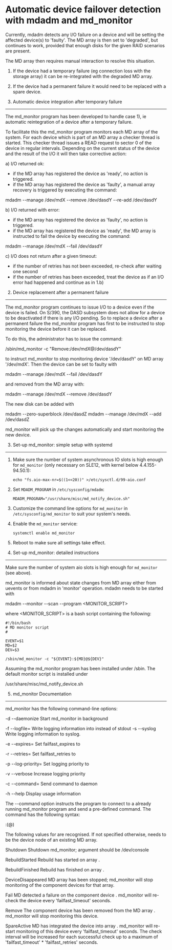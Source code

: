 
Automatic device failover detection with mdadm and md_monitor
=============================================================

Currently, mdadm detects any I/O failure on a device and will be
setting the affected device(s) to 'faulty'. The MD array is then set
to 'degraded', but continues to work, provided that enough disks for
the given RAID scenarios are present.

The MD array then requires manual interaction to resolve this situation.
1) If the device had a temporary failure (eg connection loss with
   the storage array) it can be re-integrated with the degraded
   MD array.
2) If the device had a permanent failure it would need to be
   replaced with a spare device.

1) Automatic device integration after temporary failure
--------------------------------------------------------

The md_monitor program has been developed to handle case 1), ie
automatic reintegration of a device after a temporary failure.

To facilitate this the md_monitor program monitors each MD array of
the system. For each device which is part of an MD array a checker
thread is started. This checker thread issues a READ request to
sector 0 of the device in regular intervals. Depending on the
current status of the device and the result of the I/O it will then
take corrective action:

a) I/O returned ok:
   - if the MD array has registered the device as 'ready', no
     action is triggered.
   - if the MD array has registered the device as 'faulty', a
     manual array recovery is triggered by executing the command:

  mdadm --manage /dev/mdX --remove /dev/dasdY --re-add /dev/dasdY

b) I/O returned with error:
   - if the MD array has registered the device as 'faulty', no
     action is triggered.
   - if the MD array has registered the device as 'ready', the
     MD array is instructed to fail the device by executing the
     command:

 mdadm --manage /dev/mdX --fail /dev/dasdY

c) I/O does not return after a given timeout:
   - if the number of retries has not been exceeded, re-check
     after waiting one second
   - if the number of retries has been exceeded, treat the
     device as if an I/O error had happened and continue
     as in 1.b)

2) Device replacement after a permanent failure
-----------------------------------------------

The md_monitor program continues to issue I/O to a device even if
the device is failed. On S/390, the DASD subsystem does not allow
for a device to be deactivated if there is any I/O pending.
So to replace a device after a permanent failure the md_monitor
program has first to be instructed to stop monitoring the device
before it can be replaced.

To do this, the administrator has to issue the command:

/sbin/md_monitor -c "Remove:/dev/mdX@/dev/dasdY"

to instruct md_monitor to stop monitoring device '/dev/dasdY' on MD
array '/dev/mdX'. Then the device can be set to faulty with

mdadm --manage /dev/mdX --fail /dev/dasdY

and removed from the MD array with:

mdadm --manage /dev/mdX --remove /dev/dasdY

The new disk can be added with

mdadm --zero-superblock /dev/dasdZ
mdadm --manage /dev/mdX --add /dev/dasdZ

md_monitor will pick up the changes automatically and start
monitoring the new device.


3) Set-up md_monitor: simple setup with systemd
-----------------------------------------------

 1. Make sure the number of system asynchronous IO slots is high enough for
`md_monitor` (only necessary on SLE12, with kernel below 4.4.155-94.50.1):

        echo "fs.aio-max-nr=$((1<<20))" >/etc/sysctl.d/99-aio.conf

 2. Set `MDADM_PROGRAM` in `/etc/sysconfig/mdadm`:

        MDADM_PROGRAM="/usr/share/misc/md_notify_device.sh"

 3. Customize the command line options for `md_monitor` in
`/etc/sysconfig/md_monitor` to suit your system's needs.

 4. Enable the `md_monitor` service:

        systemctl enable md_monitor

 5. Reboot to make sure all settings take effect.

4) Set-up md_monitor: detailed instructions
-------------------------------------------

Make sure the number of system aio slots is high enough for `md_monitor` (see above).

md_monitor is informed about state changes from MD array either from
uevents or from mdadm in 'monitor' operation.
mdadm needs to be started with

mdadm --monitor --scan --program <MONITOR_SCRIPT>

where <MONITOR_SCRIPT> is a bash script containing the following:

    #!/bin/bash
    # MD monitor script
    #
    
    EVENT=$1
    MD=$2
    DEV=$3
    
    /sbin/md_monitor -c "${EVENT}:${MD}@${DEV}"

Assuming the md_monitor program has been installed under /sbin.
The default monitor script is installed under

/usr/share/misc/md_notify_device.sh


5) md_monitor Documentation
---------------------------

md_monitor has the following command-line options:

-d
--daemonize   Start md_monitor in background

-f <file>
--logfile=<file>	Write logging information into <file>
			instead of stdout
-s
--syslog		Write logging information to syslog.

-e <num>
--expires=<num>		Set failfast_expires to <num>

-r <num>
--retries=<num>		Set failfast_retries to <num>

-p <prio>
--log-priority=<prio>	Set logging priority to <num>

-v
--verbose		Increase logging priority

-c <cmd>
--command=<cmd>		Send command <cmd> to daemon

-h
--help			Display usage information

The --command option instructs the program to connect to a already
running md_monitor program and send a pre-defined command. The command
has the following syntax:

<cmd>:<md>(@<dev>)

The following values for <cmd> are recognised. If not specified
otherwise, <md> needs to be the device node of an existing MD array.

Shutdown      	     Shutdown md_monitor;
		     <md> argument should be /dev/console

RebuildStarted	     Rebuild has started on array <md>.

RebuildFinished	     Rebuild has finished on array <md>.

DeviceDisappeared    MD array has been stopped; md_monitor will stop
		     monitoring of the component devices for that
		     array.

Fail		     MD detected a failure on the component
		     device <dev>. md_monitor will re-check the device
		     every 'failfast_timeout' seconds.

Remove		     The component device <dev> has been removed
		     from the MD array <md>. md_monitor will stop
		     monitoring this device.

SpareActive	     MD has integrated the device <dev> into array
		     <md>. md_monitor will re-start monitoring of
		     this device every 'failfast_timeout' seconds.
		     The check interval will be increased for each
		     successful check up to a maximum of
		     'failfast_timeout' * 'failfast_retries' seconds.

	

		
